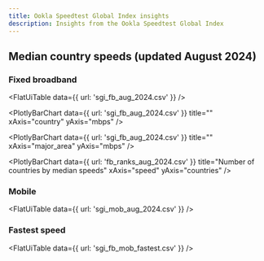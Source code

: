 ```yaml
---
title: Ookla Speedtest Global Index insights
description: Insights from the Ookla Speedtest Global Index
---
```


## Median country speeds (updated August 2024)

### Fixed broadband

<FlatUiTable
  data={{
    url: 'sgi_fb_aug_2024.csv'
  }}
 />

<PlotlyBarChart
  data={{
    url: 'sgi_fb_aug_2024.csv'
  }}
  title=""
  xAxis="country"
  yAxis="mbps"
/> 

<PlotlyBarChart
  data={{
    url: 'sgi_fb_aug_2024.csv'
  }}
  title=""
  xAxis="major_area"
  yAxis="mbps"
/> 

<PlotlyBarChart
  data={{
    url: 'fb_ranks_aug_2024.csv'
  }}
  title="Number of countries by median speeds"
  xAxis="speed"
  yAxis="countries"
/> 

### Mobile

<FlatUiTable
  data={{
    url: 'sgi_mob_aug_2024.csv'
  }}
 />

### Fastest speed

<FlatUiTable
  data={{
    url: 'sgi_fb_mob_fastest.csv'
  }}
 /> 
